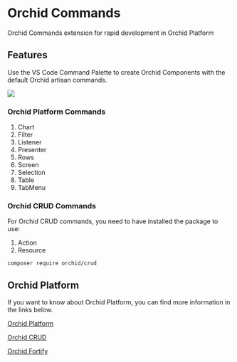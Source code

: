 # **Orchid Commands**

Orchid Commands extension for rapid development in Orchid Platform

## **Features**

Use the VS Code Command Palette to create Orchid Components with the default Orchid artisan commands.

<img src="https://imgur.com/LCtVp69.gif"/>

### **Orchid Platform Commands**

1. Chart
2. Filter
3. Listener
4. Presenter
5. Rows
6. Screen
7. Selection
8. Table
9. TabMenu

### **Orchid CRUD Commands**

For Orchid CRUD commands, you need to have installed the package to use:

1. Action
2. Resource

```composer require orchid/crud```

## **Orchid Platform**

If you want to know about Orchid Platform, you can find more information in the links below.

[Orchid Platform](https://orchid.software/)

[Orchid CRUD](https://orchid.software/en/docs/packages/crud/)

[Orchid Fortify](https://github.com/orchidsoftware/fortify)